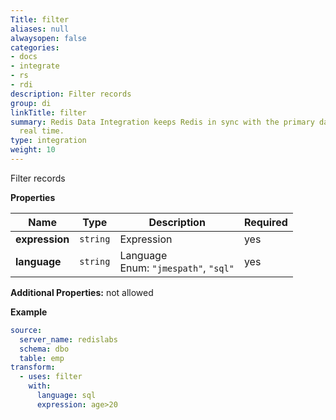 ```yaml
---
Title: filter
aliases: null
alwaysopen: false
categories:
- docs
- integrate
- rs
- rdi
description: Filter records
group: di
linkTitle: filter
summary: Redis Data Integration keeps Redis in sync with the primary database in near
  real time.
type: integration
weight: 10
---
```


Filter records

**Properties**

| Name           | Type     | Description                                   | Required |
| -------------- | -------- | --------------------------------------------- | -------- |
| **expression** | `string` | Expression<br/>                               | yes      |
| **language**   | `string` | Language<br/>Enum: `"jmespath"`, `"sql"`<br/> | yes      |

**Additional Properties:** not allowed

**Example**

```yaml
source:
  server_name: redislabs
  schema: dbo
  table: emp
transform:
  - uses: filter
    with:
      language: sql
      expression: age>20
```
